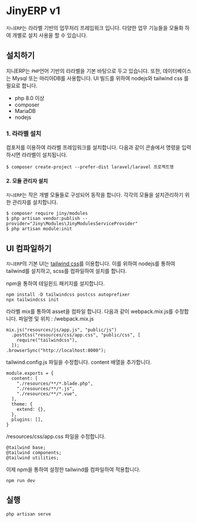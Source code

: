 # JinyERP v1
`지니ERP`는 라라벨 기반의 업무처리 프레임워크 입니다. 다양한 업무 기능들을 모듈화 하여 개별로 설치 사용을 할 수 있습니다.


## 설치하기
지니ERP는 `PHP`언어 기반의 라라벨을 기본 바탕으로 두고 있습니다. 또한, 데이터베이스는 Mysql 또는 마리아DB를 사용합니다.
UI 빌드를 위하여 nodejs와 tailwind css 를 필요로 합니다.
* php 8.0 이상
* composer
* MariaDB
* nodejs

### 1. 라라벨 설치
컴포저를 이용하여 라라벨 프레임워크를 설치합니다. 다음과 같이 콘솔에서 명령을 입력하시면 라라벨이 설치됩니다.
```
$ composer create-project --prefer-dist laravel/laravel 프로젝트명
```

#### 2. 모듈 관리자 설치
`지니ERP`는 작은 개별 모듈들로 구성되어 동작을 합니다. 각각의 모듈을 설치관리하기 위한 관리자를 설치합니다.

```
$ composer require jiny/modules
$ php artisan vendor:publish --provider="Jiny\Modules\JinyModulesServiceProvider"
$ php artisan module:init
```

## UI 컴파일하기
`지니ERP`의 기본 UI는 [tailwind css](https://tailwindcss.com/docs/guides/laravel)를 이용합니다. 이를 위하여 nodejs를 통하여 tailwind를 설치하고, scss를 컴파일하여 설치를 합니다.

npm을 통하여 테일윈드 패키지를 설지합니다.
```
npm install -D tailwindcss postcss autoprefixer
npx tailwindcss init
```

라라벨 mix를 통하여 asset을 컴파일 합니다. 다음과 같이 webpack.mix.js를 수정합니다. 파일명 및 위치 : /webpack.mix.js
```
mix.js("resources/js/app.js", "public/js")
  .postCss("resources/css/app.css", "public/css", [
    require("tailwindcss"),
  ]);
.browserSync("http://localhost:8000");
```

tailwind.config.js 파일을 수정합니다. content 배열을 추가합니다.

```
module.exports = {
  content: [
    "./resources/**/*.blade.php",
    "./resources/**/*.js",
    "./resources/**/*.vue",
  ],
  theme: {
    extend: {},
  },
  plugins: [],
}
```

/resources/css/app.css 파일을 수정합니다.

```
@tailwind base;
@tailwind components;
@tailwind utilities;
```
이제 npm을 통하여 설정한 tailwind를 컴파일하여 적용합니다.

```
npm run dev
```

## 실행

```
php artisan serve
```
